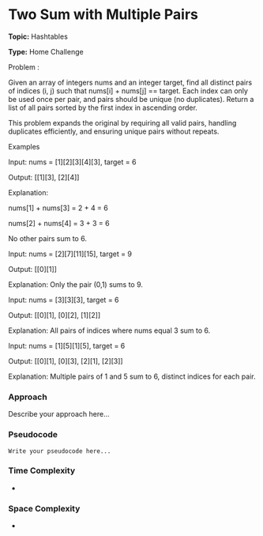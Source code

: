 # Two Sum with Multiple Pairs
**Topic:** Hashtables

**Type:** Home Challenge


Problem :

Given an array of integers nums and an integer target, find all distinct pairs of indices (i, j) such that nums[i] + nums[j] == target. Each index can only be used once per pair, and pairs should be unique (no duplicates). Return a list of all pairs sorted by the first index in ascending order. 

This problem expands the original by requiring all valid pairs, handling duplicates efficiently, and ensuring unique pairs without repeats. 

Examples 

Input: nums = [1][2][3][4][3], target = 6 

Output: [[1][3], [2][4]] 

Explanation: 

nums[1] + nums[3] = 2 + 4 = 6 

nums[2] + nums[4] = 3 + 3 = 6 

No other pairs sum to 6. 

Input: nums = [2][7][11][15], target = 9 

Output: [[0][1]] 

Explanation: Only the pair (0,1) sums to 9. 

Input: nums = [3][3][3], target = 6 

Output: [[0][1], [0][2], [1][2]] 

Explanation: All pairs of indices where nums equal 3 sum to 6. 

Input: nums = [1][5][1][5], target = 6 

Output: [[0][1], [0][3], [2][1], [2][3]] 

Explanation: Multiple pairs of 1 and 5 sum to 6, distinct indices for each pair. 

### Approach
Describe your approach here...

### Pseudocode
```
Write your pseudocode here...
```

### Time Complexity
- 

### Space Complexity
- 
